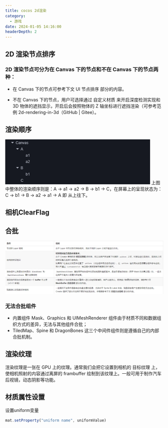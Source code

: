 ```yaml
---
title: cocos 2d渲染
category:
  - 游戏
date: 2024-01-05 14:16:00
headerDepth: 2
---
```


## 2D 渲染节点排序
### 2D 渲染节点可分为在 Canvas 下的节点和不在 Canvas 下的节点两种：

- 在 Canvas 下的节点可参考下文 UI 节点排序 部分的内容。

- 不在 Canvas 下的节点，用户可选择通过 自定义材质 来开启深度检测实现和 3D 物体的遮挡显示，开启后会按照物体的 Z 轴坐标进行遮挡渲染（可参考范例 2d-rendering-in-3d（GitHub | Gitee）。

## 渲染顺序
![Alt text](image.png)
上图中整体的渲染顺序则是：A -> a1 -> a2 -> B -> b1 -> C，在屏幕上的呈现状态为：C -> b1 -> B -> a2 -> a1 -> A 即 从上往下。

## 相机ClearFlag 


## 合批  
![Alt text](image-1.png)   

### 无法合批组件  
- 内置组件 Mask、Graphics 和 UIMeshRenderer 组件由于材质不同和数据组织方式的差异，无法与其他组件合批；
- TiledMap、Spine 和 DragonBones 这三个中间件组件则是遵循自己的内部合批机制。  

## 渲染纹理
渲染纹理是一张在 GPU 上的纹理。通常我们会把它设置到相机的 目标纹理 上，使相机照射的内容通过离屏的 frambuffer 绘制到该纹理上。一般可用于制作汽车后视镜，动态阴影等功能。

## 材质属性设置

设置uniform变量
```ts
mat.setProperty("uniform name", uniformValue)
```
